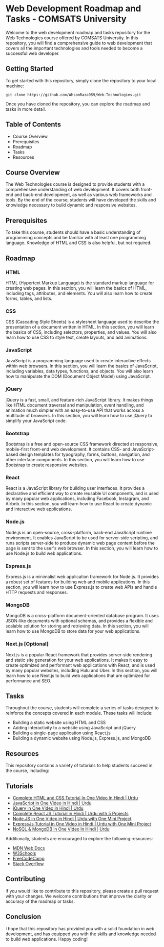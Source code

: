 <h1>Web Development Roadmap and Tasks - COMSATS University</h1>
    <p>Welcome to the web development roadmap and tasks repository for the Web Technologies course offered by COMSATS
        University. In this repository, you will find a comprehensive guide to web development that covers all the
        important technologies and tools needed to become a successful web developer.</p>
<h2>Getting Started</h2>
<p>
To get started with this repository, simply clone the repository to your local machine:
</p>
<pre><code>git clone https://github.com/AhsanRaza059/Web-Technologies.git
</code></pre>
<p>Once you have cloned the repository, you can explore the roadmap and tasks in more detail.</p>
    <h2>Table of Contents</h2>
    <ul>
        <li>Course Overview</li>
        <li>Prerequisites</li>
        <li>Roadmap</li>
        <li>Tasks</li>
        <li>Resources</li>
    </ul>
    <h2>Course Overview</h2>
    <p>The Web Technologies course is designed to provide students with a comprehensive understanding of web
        development. It
        covers both front-end and back-end development, as well as various web frameworks and tools. By the end of the
        course, students will have developed the skills and knowledge necessary to build dynamic and responsive
        websites.
    </p>
    <h2>Prerequisites</h2>
    <p>To take this course, students should have a basic understanding of programming concepts and be familiar with at
        least
        one programming language. Knowledge of HTML and CSS is also helpful, but not required.</p>
    <h2>Roadmap</h2>
    <h3>HTML</h3>
    <p>HTML (Hypertext Markup Language) is the standard markup language for creating web pages. In this section, you
        will
        learn the basics of HTML, including tags, attributes, and elements. You will also learn how to create forms,
        tables,
        and lists.</p>
    <h3>CSS</h3>
    <p>CSS (Cascading Style Sheets) is a stylesheet language used to describe the presentation of a document written in
        HTML. In this section, you will learn the basics of CSS, including selectors, properties, and values. You will
        also
        learn how to use CSS to style text, create layouts, and add animations.</p>
    <h3>JavaScript</h2>
        <p>JavaScript is a programming language used to create interactive effects within web browsers. In this section,
            you
            will learn the basics of JavaScript, including variables, data types, functions, and objects. You will also
            learn how to manipulate the DOM (Document Object Model) using JavaScript.</p>
        <h3>jQuery</h3>
        <p>jQuery is a fast, small, and feature-rich JavaScript library. It makes things like HTML document traversal
            and
            manipulation, event handling, and animation much simpler with an easy-to-use API that works across a
            multitude
            of browsers. In this section, you will learn how to use jQuery to simplify your JavaScript code.</p>
        <h3>Bootstrap</h3>
        <p>Bootstrap is a free and open-source CSS framework directed at responsive, mobile-first front-end web
            development.
            It contains CSS- and JavaScript-based design templates for typography, forms, buttons, navigation, and other
            interface components. In this section, you will learn how to use Bootstrap to create responsive websites.
        </p>
        <h3>React</h3>
        <p>React is a JavaScript library for building user interfaces. It provides a declarative and efficient way to
            create
            reusable UI components, and is used by many popular web applications, including Facebook, Instagram, and
            Airbnb.
            In this section, you will learn how to use React to create dynamic and interactive web applications.</p>
        <h3>Node.js</h3>
        <p>Node.js is an open-source, cross-platform, back-end JavaScript runtime environment. It enables JavaScript to
            be
            used for server-side scripting, and runs scripts server-side to produce dynamic web page content before the
            page
            is sent to the user's web browser. In this section, you will learn how to use Node.js to build web
            applications.
        </p>
        <h3>Express.js</h2>
            <p>Express.js is a minimalist web application framework for Node.js. It provides a robust set of features
                for
                building web and mobile applications. In this section, you will learn how to use Express.js to create
                web
                APIs and handle HTTP requests and responses.</p>
            <h3>MongoDB</h3>
            <p>MongoDB is a cross-platform document-oriented database program. It uses JSON-like documents with optional
                schemas, and provides a flexible and scalable solution for storing and retrieving data. In this section,
                you
                will learn how to use MongoDB to store data for your web applications.</p>
            <h3>Next.js [Optional]</h3>
            <p>Next.js is a popular React framework that provides server-side rendering and static site generation for
                your
                web applications. It makes it easy to create optimized and performant web applications with React, and
                is
                used by many popular websites, including Hulu and Uber. In this section, you will learn how to use
                Next.js
                to build web applications that are optimized for performance and SEO.</p>
            <h2>Tasks</h2>
            <p>Throughout the course, students will complete a series of tasks designed to reinforce the concepts
                covered in
                each module. These tasks will include:
            </p>
            <ul>
                <li>
                    Building a static website using HTML and CSS
                </li>
                <li>
                    Adding interactivity to a website using JavaScript and jQuery
                </li>
                <li>
                    Building a single-page application using React.js
                </li>
                <li>
                    Building a dynamic website using Node.js, Express.js, and MongoDB
                </li>
            </ul>
            <h2>Resources</h2>
            <p>This repository contains a variety of tutorials to help students succeed in the course, including:</p>
            <h2>Tutorials</h2>
            <ul>
                <li>
                <a href="https://youtu.be/5p8e2ZkbOFU">
                Complete HTML and CSS Tutorial In One Video In Hindi | Urdu
                    </a>
                </li>
                <li>
                <a href="https://youtu.be/PODgPW-hbfU">
                JavaScript in One Video in Hindi | Urdu
                   </a>
                </li>
                <li>
                <a href="https://youtu.be/PNvyPEQ0y-I">
                jQuery in One Video in Hindi | Urdu
                    </a>
                </li>
                <li>
                <a href="https://youtu.be/EHTWMpD6S_0">
                Complete React JS Tutorial in Hindi | Urdu with 5 Projects
                    </a>
                </li>
                <li>
                <a href="https://youtu.be/ipnWAKoiBtY">
                Node.JS in One Video in Hindi | Urdu with One Mini Project
                    </a>
                </li>
                <li>
                <a href="https://youtu.be/AX1AP83CuK4">
                ExpressJs Tutorial in One Video in Hindi | Urdu with One Mini Project
                    </a>
                </li>
                <li>
                <a href="https://youtu.be/hv7Y-Ct9sE4">
                NoSQL & MongoDB in One Video In Hindi | Urdu
                    </a>
                                </li>
            </ul>
            <p>
                Additionally, students are encouraged to explore the following resources:
            </p>
            <ul>
                <li><a href="https://developer.mozilla.org/en-US/">
                        MDN Web Docs</a>
                </li>
                <li>
                    <a href="https://www.w3schools.com/">
                        W3Schools
                    </a>
                </li>
                <li>
                    <a href="https://www.freecodecamp.org/">FreeCodeCamp</a>
                </li>
                <li>
                    <a href="https://stackoverflow.com/">
                        Stack Overflow
                    </a>
                </li>
            </ul>
<h2>
Contributing
</h2>
<p>If you would like to contribute to this repository, please create a pull request with your changes. We welcome contributions that improve the clarity or accuracy of the roadmap or tasks.</p>
 <h2>Conclusion</h2>
<p>I hope that this repository has provided you with a solid foundation in web development, and has equipped you with the skills and knowledge needed to build web applications. Happy coding!</p>
